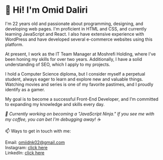 <h1>👋 Hi! I'm Omid Daliri</h1>

I'm 22 years old and passionate about programming, designing, and developing web pages. I'm proficient in HTML and CSS, and currently learning JavaScript and React. I also have extensive experience with WordPress and have developed several e-commerce websites using this platform.

At present, I work as the IT Team Manager at Moshrefi Holding, where I've been honing my skills for over two years. Additionally, I have a solid understanding of SEO, which I apply to my projects.

I hold a Computer Science diploma, but I consider myself a perpetual student, always eager to learn and explore new and valuable things. Watching movies and series is one of my favorite pastimes, and I proudly identify as a gamer.

My goal is to become a successful Front-End Developer, and I’m committed to expanding my knowledge and skills every day.

_🔧 Currently working on becoming a "JavaScript Ninja." If you see me with my coffee, you can bet I'm debugging away! ☕_

📫 Ways to get in touch with me:

Email: omiidnk02@gmail.com </br>
Instagram: [click here](https://www.instagram.com/omidnk__?igsh=a2txOHVmNHV1dG81&utm_source=qr) </br>
LinkedIn: [click here](https://www.linkedin.com/in/omid-daliri-70b548323?utm_source=share&utm_campaign=share_via&utm_content=profile&utm_medium=ios_app)
